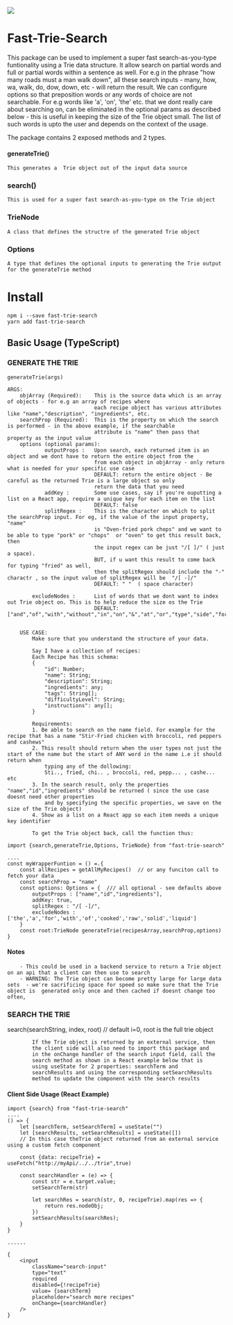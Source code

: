 ![](https://nodei.co/npm/fast-trie-search.png?downloads=True&stars=True)
# Fast-Trie-Search
This  package can be used to implement a super fast search-as-you-type funtionality using  a Trie data structure. It allow search on partial words and full or partial words within a sentence as well. For e.g in the phrase "how many roads must a man walk down", all these search inputs - many, how, wa, walk, do, dow, down, etc - will return the result. We can configure options so that preposition words or any words of choice are not searchable. For e.g words like 'a', 'on', 'the' etc. that we dont really care about searching on, can be eliminated in the optional params as described below - this is useful in keeping the size of the Trie object small. The list of such words is upto the user and depends on the context of the usage. 

The package contains 2 exposed methods and 2 types.
####        generateTrie()  
    This generates a  Trie object out of the input data source
###        search()        
    This is used for a super fast search-as-you-type on the Trie object
###        TrieNode        
    A class that defines the structre of the generated Trie object
###        Options         
    A type that defines the optional inputs to generating the Trie output for the generateTrie method 
    
# Install

```
npm i --save fast-trie-search
yarn add fast-trie-search
```
## Basic Usage (TypeScript)     
### GENERATE THE TRIE   
    generateTrie(args)    

    ARGS:
        objArray (Required):    This is the source data which is an array of objects - for e.g an array of recipes where 
                                each recipe object has various attributes like "name","description", "ingredients", etc.
        searchProp (Required):  This is the property on which the search is performed - in the above example, if the searchable 
                                attribute is "name" then pass that property as the input value
        options (optional params):                                
                outputProps :   Upon search, each returned item is an object and we dont have to return the entire object from the
                                from each object in objArray - only return what is needed for your specific use case
                                DEFAULT: return the entire object - Be careful as the returned Trie is a large object so only 
                                return the data that you need
                addKey :        Some use cases, say if you're ouputting a list on a React app, require a unique key for each item on the list
                                DEFAULT: false
                splitRegex :    This is the character on which to split the searchProp input. For eg, if the value of the input property, "name" 
                                is "Oven-fried pork chops" and we want to be able to type "pork" or "chops"  or "oven" to get this result back, then 
                                the input regex can be just "/[ ]/" ( just a space). 
                                BUT, if u want this result to come back for typing "fried" as well, 
                                then the splitRegex should include the "-" charactr , so the input value of splitRegex will be  "/[ -]/"
                                DEFAULT: " "  ( space character)
            
            excludeNodes :      List of words that we dont want to index out Trie object on. This is to help reduce the size os the Trie
                                DEFAULT:  ["and","of","with","without","in","on","&","at","or","type","side","form","pre","is","an","into"]


        USE CASE:            
            Make sure that you understand the structure of your data. 
            
            Say I have a collection of recipes:
            Each Recipe has this schema:
            {    
                "id": Number;
                "name": String;
                "description": String;
                "ingredients": any;
                "tags": String[];
                "difficultyLevel": String;                
                "instructions": any[];                
            }

            Requirements:
            1. Be able to search on the name field. For example for the recipe that has a name "Stir-Fried chicken with broccoli, red peppers and cashews"
            2. This result should return when the user types not just the start of the name but the start of ANY word in the name i.e it should return when 
                typing any of the dollowing:
                Sti.., fried, chi.. , broccoli, red, pepp... , cashe... etc
            3. In the search result, only the properties "name","id","ingredients" should be returned ( since the use case doesnt need other properties 
                and by specifying the specific properties, we save on the size of the Trie object)
            4. Show as a list on a React app so each item needs a unique key identifier

            To get the Trie object back, call the function thus:
    

    
```
import {search,generateTrie,Options, TrieNode} from "fast-trie-search" 
                
.... 
const myWrapperFuntion = () =.{ 
    const allRecipes = getAllMyRecipes()  // or any funciton call to fetch your data
    const searchProp = "name"
    const options: Options = {  /// all optional - see defaults above
        outputProps : ["name","id","ingredients"],
        addKey: true,
        splitRegex : "/[ -]/",
        excludeNodes : ['the','a','for','with','of','cooked','raw','solid','liquid'] 
    }
    const root:TrieNode generateTrie(recipesArray,searchProp,options)
}
```

#### Notes
        - This could be used in a backend service to return a Trie object on an api that a client can then use to search
        - WARNING: The Trie object can become pretty large for large data sets  - we're sacrificing space for speed so make sure that the Trie object is  generated only once and then cached if doesnt change too often, 

### SEARCH THE TRIE
   search(searchString, index, root) // default i=0, root is the full trie object

            If the Trie object is returned by an external service, then
            the client side will also need to import this package and 
            in the onChange handler of the search input field, call the 
            search method as shown in a React example below that is 
            using useState for 2 properties: searchTerm and 
            searchResults and using the corresponding setSearchResults 
            method to update the component with the search results

#### Client Side Usage (React Example)             

```
import {search} from "fast-trie-search"  
....
() => {
    let [searchTerm, setSearchTerm] = useState("")
    let [searchResults, setSearchResults] = useState([])
    // In this case theTrie object returned from an external service using a custom fetch component
                    
    const {data: recipeTrie} = useFetch("http://myApi/../../trie",true) 

    const searchHandler = (e) => {
        const str = e.target.value;                    
        setSearchTerm(str)

        let searchRes = search(str, 0, recipeTrie).map(res => {
            return res.nodeObj;
        })
        setSearchResults(searchRes);                    
    }
}

...... 

{ 
    <input  
        className="search-input"
        type="text"
        required
        disabled={!recipeTrie}
        value= {searchTerm}
        placeholder="search more recipes"
        onChange={searchHandler}
    />
}
```

            